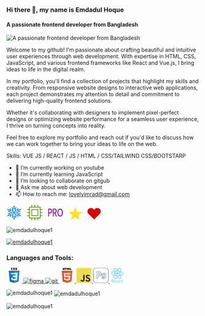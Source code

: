 ### Hi there 👋, my name is Emdadul Hoque
####  A passionate frontend developer from Bangladesh
![ A passionate frontend developer from Bangladesh]( https://scontent.fdac2-2.fna.fbcdn.net/v/t39.30808-6/434560732_435248328983268_7722741539986212601_n.jpg?_nc_cat=102&ccb=1-7&_nc_sid=5f2048&_nc_eui2=AeFxOKjZXPZh0P2TWdH8rpFxuVjy2s3nxuq5WPLazefG6iR_H7ovaXiQPvvyD56p8cogfE2G8G0pZm-YUaI7omXU&_nc_ohc=6In-ICLEMA4AX84d9mW&_nc_zt=23&_nc_ht=scontent.fdac2-2.fna&oh=00_AfB2d4DCmDaI94_gDYHVEPpZkeuK9-okRgr3LYuL7tq3hg&oe=660F4C4D)

Welcome to my  github! I'm passionate about crafting beautiful and intuitive user experiences through web development. With expertise in HTML, CSS, JavaScript, and various frontend frameworks like React and Vue.js, I bring ideas to life in the digital realm.

In my portfolio, you'll find a collection of projects that highlight my skills and creativity. From responsive website designs to interactive web applications, each project demonstrates my attention to detail and commitment to delivering high-quality frontend solutions.

Whether it's collaborating with designers to implement pixel-perfect designs or optimizing website performance for a seamless user experience, I thrive on turning concepts into reality.

Feel free to explore my portfolio and reach out if you'd like to discuss how we can work together to bring your ideas to life on the web. 

Skills: VUE JS / REACT / JS / HTML / CSS/TAILWIND CSS/BOOTSTARP

- 🔭 I’m currently working on youtube 
- 🌱 I’m currently learning JavaScript 
- 👯 I’m looking to collaborate on gitgub 
- 💬 Ask me about web development 
- 📫 How to reach me: lovelyimrad@gmail.com 


 

<a href='https://archiveprogram.github.com/'><img src='https://raw.githubusercontent.com/acervenky/animated-github-badges/master/assets/acbadge.gif' width='40' height='40'></a> <a href='https://docs.github.com/en/developers'><img src='https://raw.githubusercontent.com/acervenky/animated-github-badges/master/assets/devbadge.gif' width='40' height='40'></a> <a href='https://github.com/pricing'><img src='https://raw.githubusercontent.com/acervenky/animated-github-badges/master/assets/pro.gif' width='40' height='40'></a> <a href='https://stars.github.com/'><img src='https://raw.githubusercontent.com/acervenky/animated-github-badges/master/assets/starbadge.gif' width='35' height='35'></a> <a href='https://docs.github.com/en/github/supporting-the-open-source-community-with-github-sponsors'><img src='https://raw.githubusercontent.com/acervenky/animated-github-badges/master/assets/sponsorbadge.gif' width='35' height='35'></a> 

<p align="left"> <img src="https://komarev.com/ghpvc/?username=emdadulhoque1&label=Profile%20views&color=0e75b6&style=flat" alt="emdadulhoque1" /> </p>

<p align="left"> <a href="https://github.com/ryo-ma/github-profile-trophy"><img src="https://github-profile-trophy.vercel.app/?username=emdadulhoque1" alt="emdadulhoque1" /></a> </p>

 

 
<p align="left">
</p>

<h3 align="left">Languages and Tools:</h3>
<p align="left"> <a href="https://www.w3schools.com/css/" target="_blank" rel="noreferrer"> <img src="https://raw.githubusercontent.com/devicons/devicon/master/icons/css3/css3-original-wordmark.svg" alt="css3" width="40" height="40"/> </a> <a href="https://www.figma.com/" target="_blank" rel="noreferrer"> <img src="https://www.vectorlogo.zone/logos/figma/figma-icon.svg" alt="figma" width="40" height="40"/> </a> <a href="https://git-scm.com/" target="_blank" rel="noreferrer"> <img src="https://www.vectorlogo.zone/logos/git-scm/git-scm-icon.svg" alt="git" width="40" height="40"/> </a> <a href="https://www.w3.org/html/" target="_blank" rel="noreferrer"> <img src="https://raw.githubusercontent.com/devicons/devicon/master/icons/html5/html5-original-wordmark.svg" alt="html5" width="40" height="40"/> </a> <a href="https://developer.mozilla.org/en-US/docs/Web/JavaScript" target="_blank" rel="noreferrer"> <img src="https://raw.githubusercontent.com/devicons/devicon/master/icons/javascript/javascript-original.svg" alt="javascript" width="40" height="40"/> </a> <a href="https://www.photoshop.com/en" target="_blank" rel="noreferrer"> <img src="https://raw.githubusercontent.com/devicons/devicon/master/icons/photoshop/photoshop-line.svg" alt="photoshop" width="40" height="40"/> </a> <a href="https://reactjs.org/" target="_blank" rel="noreferrer"> <img src="https://raw.githubusercontent.com/devicons/devicon/master/icons/react/react-original-wordmark.svg" alt="react" width="40" height="40"/> </a> </p>

<p><img align="left" src="https://github-readme-stats.vercel.app/api/top-langs?username=emdadulhoque1&show_icons=true&locale=en&layout=compact" alt="emdadulhoque1" /></p>

<p>&nbsp;<img align="center" src="https://github-readme-stats.vercel.app/api?username=emdadulhoque1&show_icons=true&locale=en" alt="emdadulhoque1" /></p>

<p><img align="center" src="https://github-readme-streak-stats.herokuapp.com/?user=emdadulhoque1&" alt="emdadulhoque1" /></p>
